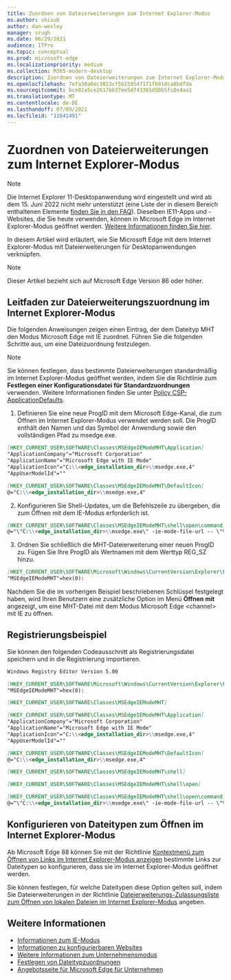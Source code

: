 ```yaml
---
title: Zuordnen von Dateierweiterungen zum Internet Explorer-Modus
ms.author: shisub
author: dan-wesley
manager: srugh
ms.date: 06/29/2021
audience: ITPro
ms.topic: conceptual
ms.prod: microsoft-edge
ms.localizationpriority: medium
ms.collection: M365-modern-desktop
description: Zuordnen von Dateierweiterungen zum Internet Explorer-Modus
ms.openlocfilehash: 7efa30a6ec3013cf5b1595471f1fb91dca8bdfda
ms.sourcegitcommit: bce02a5ce2617bb37ee5d743365d50b5fc8e4aa1
ms.translationtype: MT
ms.contentlocale: de-DE
ms.lasthandoff: 07/09/2021
ms.locfileid: "11641491"
---
```

# <a name="associate-file-extensions-with-internet-explorer-mode"></a>Zuordnen von Dateierweiterungen zum Internet Explorer-Modus

>[!Note]
> Die Internet Explorer 11-Desktopanwendung wird eingestellt und wird ab dem 15. Juni 2022 nicht mehr unterstützt (eine Liste der in diesem Bereich enthaltenen Elemente [finden Sie in den FAQ](https://techcommunity.microsoft.com/t5/windows-it-pro-blog/internet-explorer-11-desktop-app-retirement-faq/ba-p/2366549)). Dieselben IE11-Apps und -Websites, die Sie heute verwenden, können in Microsoft Edge im Internet Explorer-Modus geöffnet werden. [Weitere Informationen finden Sie hier](https://blogs.windows.com/windowsexperience/2021/05/19/the-future-of-internet-explorer-on-windows-10-is-in-microsoft-edge/).

In diesem Artikel wird erläutert, wie Sie Microsoft Edge mit dem Internet Explorer-Modus mit Dateierweiterungen für Desktopanwendungen verknüpfen.

> [!NOTE]
> Dieser Artikel bezieht sich auf Microsoft Edge Version 86 oder höher.

## <a name="guidance-for-file-extension-association-with-internet-explorer-mode"></a>Leitfaden zur Dateierweiterungszuordnung im Internet Explorer-Modus

Die folgenden Anweisungen zeigen einen Eintrag, der dem Dateityp MHT den Modus Microsoft Edge mit IE zuordnet. Führen Sie die folgenden Schritte aus, um eine Dateizuordnung festzulegen.

> [!NOTE]
> Sie können festlegen, dass bestimmte Dateierweiterungen standardmäßig im Internet Explorer-Modus geöffnet werden, indem Sie die Richtlinie zum **Festlegen einer Konfigurationsdatei für Standardzuordnungen** verwenden. Weitere Informationen finden Sie unter [Policy CSP-ApplicationDefaults](/windows/client-management/mdm/policy-csp-applicationdefaults#applicationdefaults-defaultassociationsconfiguration).

1. Definieren Sie eine neue ProgID mit dem Microsoft Edge-Kanal, die zum Öffnen im Internet Explorer-Modus verwendet werden soll. Die ProgID enthält den Namen und das Symbol der Anwendung sowie den vollständigen Pfad zu msedge.exe.

```markdown
[HKEY_CURRENT_USER\SOFTWARE\Classes\MSEdgeIEModeMHT\Application]
"ApplicationCompany"="Microsoft Corporation"
"ApplicationName"="Microsoft Edge with IE Mode"
"ApplicationIcon"="C:\\<edge_installation_dir>\\msedge.exe,4"
"AppUserModelId"=""
```

```markdown
[HKEY_CURRENT_USER\SOFTWARE\Classes\MSEdgeIEModeMHT\DefaultIcon]
@="C:\\<edge_installation_dir>\\msedge.exe,4"
```

2. Konfigurieren Sie Shell-Updates, um die Befehlszeile zu übergeben, die zum Öffnen mit dem IE-Modus erforderlich ist.

```markdown
[HKEY_CURRENT_USER\SOFTWARE\Classes\MSEdgeIEModeMHT\shell\open\command]
@="\"C:\\<edge_installation_dir>\\msedge.exe\" -ie-mode-file-url -- \"%1\""
```

3. Ordnen Sie schließlich die MHT-Dateierweiterung einer neuen ProgID zu. Fügen Sie Ihre ProgID als Wertnamen mit dem Werttyp REG_SZ hinzu.

```markdown
[HKEY_CURRENT_USER\SOFTWARE\Microsoft\Windows\CurrentVersion\Explorer\FileExts\.mht\OpenWithProgids]
"MSEdgeIEModeMHT"=hex(0):
```

Nachdem Sie die im vorherigen Beispiel beschriebenen Schlüssel festgelegt haben, wird Ihren Benutzern eine zusätzliche Option im Menü **Öffnen mit** angezeigt, um eine MHT-Datei mit dem Modus Microsoft Edge \<channel\> mit IE zu öffnen.

## <a name="registry-example"></a>Registrierungsbeispiel

Sie können den folgenden Codeausschnitt als Registrierungsdatei speichern und in die Registrierung importieren.

```markdown
Windows Registry Editor Version 5.00

[HKEY_CURRENT_USER\SOFTWARE\Microsoft\Windows\CurrentVersion\Explorer\FileExts\.mht\OpenWithProgids]
"MSEdgeIEModeMHT"=hex(0):

[HKEY_CURRENT_USER\SOFTWARE\Classes\MSEdgeIEModeMHT]

[HKEY_CURRENT_USER\SOFTWARE\Classes\MSEdgeIEModeMHT\Application]
"ApplicationCompany"="Microsoft Corporation"
"ApplicationName"="Microsoft Edge with IE Mode"
"ApplicationIcon"="C:\\<edge_installation_dir>\\msedge.exe,4"
"AppUserModelId"=""

[HKEY_CURRENT_USER\SOFTWARE\Classes\MSEdgeIEModeMHT\DefaultIcon]
@="C:\\<edge_installation_dir>\\msedge.exe,4"

[HKEY_CURRENT_USER\SOFTWARE\Classes\MSEdgeIEModeMHT\shell]

[HKEY_CURRENT_USER\SOFTWARE\Classes\MSEdgeIEModeMHT\shell\open]

[HKEY_CURRENT_USER\SOFTWARE\Classes\MSEdgeIEModeMHT\shell\open\command]
@="\"C:\\<edge_installation_dir>\\msedge.exe\" -ie-mode-file-url -- \"%1\""

```

## <a name="configuring-file-types-to-open-in-internet-explorer-mode"></a>Konfigurieren von Dateitypen zum Öffnen im Internet Explorer-Modus

Ab Microsoft Edge 88 können Sie mit der Richtlinie [Kontextmenü zum Öffnen von Links im Internet Explorer-Modus anzeigen](./microsoft-edge-policies.md#internetexplorerintegrationreloadiniemodeallowed) bestimmte Links zur Dateitypen so konfigurieren, dass sie im Internet Explorer-Modus geöffnet werden.

Sie können festlegen, für welche Dateitypen diese Option gelten soll, indem Sie Dateierweiterungen in der Richtlinie [Dateierweiterungs-Zulassungsliste zum Öffnen von lokalen Dateien im Internet Explorer-Modus](./microsoft-edge-policies.md#internetexplorerintegrationlocalfileextensionallowlist) angeben. 

## <a name="see-also"></a>Weitere Informationen

- [Informationen zum IE-Modus](./edge-ie-mode.md)
- [Informationen zu konfigurierbaren Websites](./edge-learnmore-configurable-sites-ie-mode.md)
- [Weitere Informationen zum Unternehmensmodus](/internet-explorer/ie11-deploy-guide/enterprise-mode-overview-for-ie11)
- [Festlegen von Dateitypzuordnungen](/windows/win32/shell/fa-file-types)
- [Angebotsseite für Microsoft Edge für Unternehmen](https://aka.ms/EdgeEnterprise)